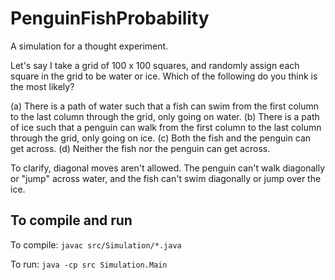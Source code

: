 # PenguinFishProbability
A simulation for a thought experiment. 

Let's say I take a grid of 100 x 100 squares, and randomly assign each square in the grid to be water or ice. Which of the following do you think is the most likely?

(a) There is a path of water such that a fish can swim from the first column to the last column through the grid, only going on water.
(b) There is a path of ice such that a penguin can walk from the first column to the last column through the grid, only going on ice.
(c) Both the fish and the penguin can get across.
(d) Neither the fish nor the penguin can get across.

To clarify, diagonal moves aren't allowed. The penguin can't walk diagonally or "jump" across water, and the fish can't swim diagonally or jump over the ice.

## To compile and run

To compile: `javac src/Simulation/*.java`

To run: `java -cp src Simulation.Main`

